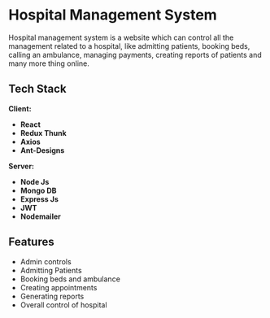 # Hospital Management System

Hospital management system is a website which can control all the management related to a hospital, like admitting patients, booking beds, calling an ambulance, managing payments, creating reports of patients and many more thing online.

## Tech Stack

**Client:** 

- **React**
- **Redux Thunk**
- **Axios**
- **Ant-Designs**

**Server:**

- **Node Js**
- **Mongo DB**
- **Express Js**
- **JWT**
- **Nodemailer**

## Features

- Admin controls
- Admitting Patients
- Booking beds and ambulance
- Creating appointments
- Generating reports 
- Overall control of hospital
